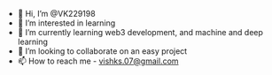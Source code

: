- 👋 Hi, I’m @VK229198
- 👀 I’m interested in learning
- 🌱 I’m currently learning web3 development, and machine and deep learning
- 💞️ I’m looking to collaborate on an easy project
- 📫 How to reach me - vishks.07@gmail.com

<!---
VK229198/VK229198 is a ✨ special ✨ repository because its `README.md` (this file) appears on your GitHub profile.
You can click the Preview link to take a look at your changes.
--->
